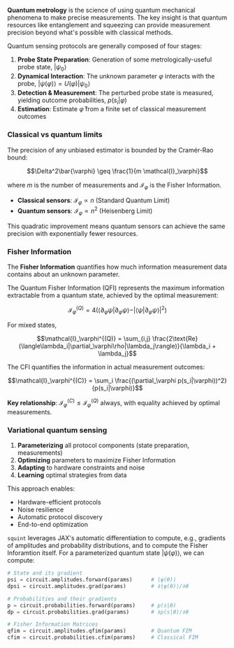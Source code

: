
**Quantum metrology** is the science of using quantum mechanical phenomena to make precise measurements. The key insight is that quantum resources like entanglement and squeezing can provide measurement precision beyond what's possible with classical methods.

Quantum sensing protocols are generally composed of four stages:

1. **Probe State Preparation**: Generation of some metrologically-useful probe state, $|\psi_0\rangle$
2. **Dynamical Interaction**: The unknown parameter $\varphi$ interacts with the probe, $|\psi(\varphi)\rangle = U(\varphi)|\psi_0\rangle$
3. **Detection & Measurement**: The perturbed probe state is measured, yielding outcome probabilities, $p(s_i|\varphi)$
4. **Estimation**: Estimate $\bar{\varphi}$ from a finite set of classical measurement outcomes

### Classical vs quantum limits

The precision of any unbiased estimator is bounded by the Cramér-Rao bound:

$$\Delta^2\bar{\varphi} \geq \frac{1}{m \mathcal{I}_\varphi}$$

where $m$ is the number of measurements and $\mathcal{I}_\varphi$ is the Fisher Information.

- **Classical sensors**: $\mathcal{I}_\varphi \propto n$ (Standard Quantum Limit)
- **Quantum sensors**: $\mathcal{I}_\varphi \propto n^2$ (Heisenberg Limit)

This quadratic improvement means quantum sensors can achieve the same precision with exponentially fewer resources.

### Fisher Information

The **Fisher Information** quantifies how much information measurement data contains about an unknown parameter. 

The Quantum Fisher Information (QFI) represents the maximum information extractable from a quantum state, achieved by the optimal measurement:

$$ \mathcal{I}_\varphi^{(Q)} = 4(\langle\partial_\varphi\psi|\partial_\varphi\psi\rangle - |\langle\psi|\partial_\varphi\psi\rangle|^2) $$

For mixed states,

$$\mathcal{I}_\varphi^{(Q)} = \sum_{i,j} \frac{2\text{Re}(\langle\lambda_i|\partial_\varphi\rho|\lambda_j\rangle)}{\lambda_i + \lambda_j}$$

The CFI quantifies the information in actual measurement outcomes:

$$\mathcal{I}_\varphi^{(C)} = \sum_i \frac{(\partial_\varphi p(s_i|\varphi))^2}{p(s_i|\varphi)}$$

**Key relationship**: $\mathcal{I}_\varphi^{(C)} \leq \mathcal{I}_\varphi^{(Q)}$ always, with equality achieved by optimal measurements.

### Variational quantum sensing

1. **Parameterizing** all protocol components (state preparation, measurements)
2. **Optimizing** parameters to maximize Fisher Information
3. **Adapting** to hardware constraints and noise
4. **Learning** optimal strategies from data

This approach enables:

- Hardware-efficient protocols
- Noise resilience
- Automatic protocol discovery
- End-to-end optimization

`squint` leverages JAX's automatic differentiation to compute, e.g., gradients of amplitudes and probability distributions, and to compute the Fisher Inforamtion itself.
For a parameterized quantum state $|\psi(\varphi)\rangle$, we can compute:

```python
# State and its gradient
psi = circuit.amplitudes.forward(params)      # |ψ(θ)⟩
dpsi = circuit.amplitudes.grad(params)        # ∂|ψ(θ)⟩/∂θ

# Probabilities and their gradients  
p = circuit.probabilities.forward(params)     # p(s|θ)
dp = circuit.probabilities.grad(params)       # ∂p(s|θ)/∂θ

# Fisher Information Matrices
qfim = circuit.amplitudes.qfim(params)        # Quantum FIM
cfim = circuit.probabilities.cfim(params)     # Classical FIM
```
